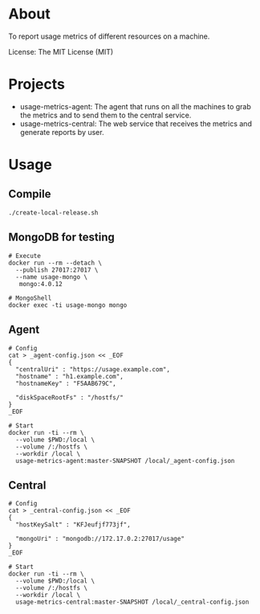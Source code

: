 # About

To report usage metrics of different resources on a machine.

License: The MIT License (MIT)


# Projects

- usage-metrics-agent: The agent that runs on all the machines to grab the metrics and to send them to the central service.
- usage-metrics-central: The web service that receives the metrics and generate reports by user.

# Usage

## Compile

```
./create-local-release.sh
```

## MongoDB for testing

```
# Execute
docker run --rm --detach \
  --publish 27017:27017 \
  --name usage-mongo \
   mongo:4.0.12
   
# MongoShell
docker exec -ti usage-mongo mongo

```

## Agent

```
# Config
cat > _agent-config.json << _EOF
{
  "centralUri" : "https://usage.example.com",
  "hostname" : "h1.example.com",
  "hostnameKey" : "F5AAB679C",
  
  "diskSpaceRootFs" : "/hostfs/"
}
_EOF

# Start
docker run -ti --rm \
  --volume $PWD:/local \
  --volume /:/hostfs \
  --workdir /local \
  usage-metrics-agent:master-SNAPSHOT /local/_agent-config.json

```

## Central

```
# Config
cat > _central-config.json << _EOF
{
  "hostKeySalt" : "KFJeufjf773jf",
  
  "mongoUri" : "mongodb://172.17.0.2:27017/usage"
}
_EOF

# Start
docker run -ti --rm \
  --volume $PWD:/local \
  --volume /:/hostfs \
  --workdir /local \
  usage-metrics-central:master-SNAPSHOT /local/_central-config.json

```
